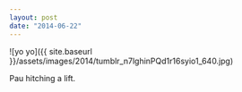 ```yaml
---
layout: post
date: "2014-06-22"
---
```


![yo yo]({{ site.baseurl }}/assets/images/2014/tumblr_n7lghinPQd1r16syio1_640.jpg)

Pau hitching a lift.
